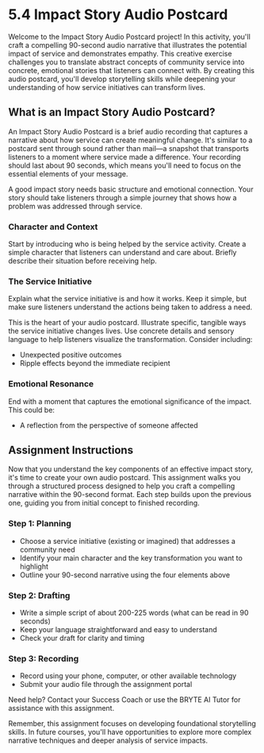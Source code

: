 # 5.4 Impact Story Audio Postcard

Welcome to the Impact Story Audio Postcard project! In this activity, you'll craft a compelling 90-second audio narrative that illustrates the potential impact of service and demonstrates empathy. This creative exercise challenges you to translate abstract concepts of community service into concrete, emotional stories that listeners can connect with. By creating this audio postcard, you'll develop storytelling skills while deepening your understanding of how service initiatives can transform lives.

## What is an Impact Story Audio Postcard?

An Impact Story Audio Postcard is a brief audio recording that captures a narrative about how service can create meaningful change. It's similar to a postcard sent through sound rather than mail—a snapshot that transports listeners to a moment where service made a difference. Your recording should last about 90 seconds, which means you'll need to focus on the essential elements of your message.

A good impact story needs basic structure and emotional connection. Your story should take listeners through a simple journey that shows how a problem was addressed through service.

### Character and Context

Start by introducing who is being helped by the service activity. Create a simple character that listeners can understand and care about. Briefly describe their situation before receiving help.

### The Service Initiative

Explain what the service initiative is and how it works. Keep it simple, but make sure listeners understand the actions being taken to address a need.

This is the heart of your audio postcard. Illustrate specific, tangible ways the service initiative changes lives. Use concrete details and sensory language to help listeners visualize the transformation. Consider including:

- Unexpected positive outcomes
- Ripple effects beyond the immediate recipient

### Emotional Resonance

End with a moment that captures the emotional significance of the impact. This could be:
- A reflection from the perspective of someone affected

## Assignment Instructions

Now that you understand the key components of an effective impact story, it's time to create your own audio postcard. This assignment walks you through a structured process designed to help you craft a compelling narrative within the 90-second format. Each step builds upon the previous one, guiding you from initial concept to finished recording.

### Step 1: Planning

- Choose a service initiative (existing or imagined) that addresses a community need
- Identify your main character and the key transformation you want to highlight
- Outline your 90-second narrative using the four elements above

### Step 2: Drafting

- Write a simple script of about 200-225 words (what can be read in 90 seconds)
- Keep your language straightforward and easy to understand
- Check your draft for clarity and timing

### Step 3: Recording

- Record using your phone, computer, or other available technology
- Submit your audio file through the assignment portal

Need help? Contact your Success Coach or use the BRYTE AI Tutor for assistance with this assignment.

Remember, this assignment focuses on developing foundational storytelling skills. In future courses, you'll have opportunities to explore more complex narrative techniques and deeper analysis of service impacts.